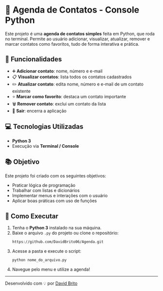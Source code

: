 # 📒 Agenda de Contatos - Console Python

Este projeto é uma **agenda de contatos simples** feita em Python, que roda no terminal. Permite ao usuário adicionar, visualizar, atualizar, remover e marcar contatos como favoritos, tudo de forma interativa e prática.

## :wrench: Funcionalidades

- ➕ **Adicionar contato**: nome, número e e-mail
- 📋 **Visualizar contatos**: lista todos os contatos cadastrados
- ✏️ **Atualizar contato**: edita nome, número e e-mail de um contato existente
- ⭐ **Marcar como favorito**: destaca um contato importante
- 🗑️ **Remover contato**: exclui um contato da lista
- 🚪 **Sair**: encerra a aplicação

## :computer: Tecnologias Utilizadas

- **Python 3**
- Execução via **Terminal / Console**

## :books: Objetivo

Este projeto foi criado com os seguintes objetivos:

- Praticar lógica de programação
- Trabalhar com listas e dicionários
- Implementar menus e interações com o usuário
- Aplicar boas práticas com uso de funções

## :rocket: Como Executar

1. Tenha o **Python 3** instalado na sua máquina.
2. Baixe o arquivo `.py` do projeto ou clone o repositório:
   ```bash
   https://github.com/DavidBrito06/Agenda.git
   ```
3. Acesse a pasta e execute o script:
   ```bash
   python nome_do_arquivo.py
   ```
4. Navegue pelo menu e utilize a agenda!

---

Desenvolvido com 💡 por [David Brito](https://github.com/DavidBrito06)

